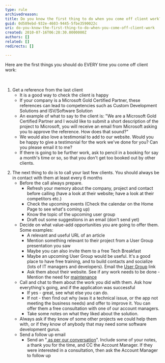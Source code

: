 ```yaml
---
type: rule
archivedreason: 
title: Do you know the first thing to do when you come off client work?
guid: 0d589ebd-932e-4603-9445-5fbe3590022c
uri: do-you-know-the-first-thing-to-do-when-you-come-off-client-work
created: 2010-07-16T06:28:30.0000000Z
authors: []
related: []
redirects: []

---
```



​Here are the first things you should do EVERY time you come off client work&#58;
<br>
<br><excerpt class='endintro'></excerpt><br>

  <ol>
    <li>Get a reference from the last client
    <ul>
        <li>It is a good way to check the client is happy </li>
        <li>If your company is a Microsoft Gold Certified Partner, these references can lead to competencies such as Custom Development Solutions and ISV/Software Solution </li>
        <li>An example of what to say to the client is&#58; &quot;We are a Microsoft Gold Certified Partner and I would like to submit a short description of the project to Microsoft, you will receive an email from Microsoft asking you to approve the reference. How does that sound?&quot; </li>
        <li>We would also love a testimonial to add to our website. Would you be happy to give a testimonial for the work we've done for you? Can you please email it to me?<br></li><li>If there is going to be further work, ask to pencil in a booking for say a month's time or so​, so that you don't get too booked out by other clients.<br></li></ul></li></ol>
<ol start="2">
    <li>The next thing to do is to call your last few clients. You should always be in contact with them at least every 6 months
    <ul>
        <li>Before the call always prepare.
        <ul>
            <li>Refresh your memory about the company, project and contact before calling (have a look at their website; have a look at their competitors etc.) </li>
            <li>Check the upcoming events (Check the calendar on the Home Page to see what's coming up) </li>
            <li>Know the topic of the upcoming user group </li>
            <li>Draft out some suggestions in an email (don't send yet) </li>
        </ul>
        </li>
        <li>Decide on what value-add opportunities you are going to offer them. Some examples&#58;
        <ul>
            <li>A relevant and useful URL of an article </li>
            <li>Mention something relevant to their project from a User Group presentation you saw </li>
            <li>Maybe you can also invite them to a free Tech Breakfast </li>
            <li>Maybe an upcoming User Group would be useful. It's a good place to have free training, and to build contacts and socialize (lots of IT managers and developers). Email the <a href="http&#58;//www.ssw.com.au/ssw/NETUG/Default.aspx">User Group</a> link </li>
            <li>Ask them about their website. See if any work needs to be done - Mention the need for <a href="http&#58;//www.ssw.com.au/ssw/Standards/Rules/RulesToBetterWebsitesTuningAndMaintenance.aspx">maintenance</a> </li>
        </ul>
        </li>
        <li>Call and chat to them about the work you did with them. Ask how everything's going, and if the application was successful
        <ul>
            <li>If yes - great, see what else you can do. </li>
            <li>If not - then find out why (was it a technical issue, or the app not meeting the business needs) and offer to improve it. You can offer them a free consultation with one of our account managers. </li>
            <li>Take some notes on what they liked about the solution. </li>
        </ul>
        </li>
        <li>Always ask if they know of some other projects we could help them with, or if they know of anybody that may need some software development gurus. </li>
        <li>Send a follow up email
        <ul>
            <li>Send an &quot;<a href="/_layouts/15/FIXUPREDIRECT.ASPX?WebId=3dfc0e07-e23a-4cbb-aac2-e778b71166a2&amp;TermSetId=07da3ddf-0924-4cd2-a6d4-a4809ae20160&amp;TermId=0dddad89-e1a1-4ef4-991a-8b600462c2cd"> as per our conversation</a>&quot;. Include some of your notes, a thank you for the time, and CC the Account Manager. If they were interested in a consultation, then ask the Account M​anager to follow up<br></li>
        </ul>
        </li>
    </ul>
    </li>
</ol>



